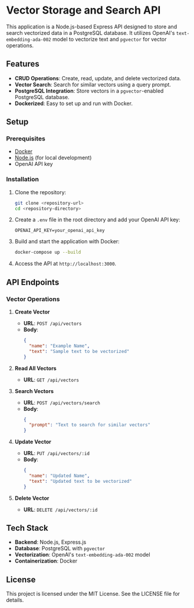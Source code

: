 
# Vector Storage and Search API

This application is a Node.js-based Express API designed to store and search vectorized data in a PostgreSQL database. It utilizes OpenAI's `text-embedding-ada-002` model to vectorize text and `pgvector` for vector operations.

## Features

- **CRUD Operations**: Create, read, update, and delete vectorized data.
- **Vector Search**: Search for similar vectors using a query prompt.
- **PostgreSQL Integration**: Store vectors in a `pgvector`-enabled PostgreSQL database.
- **Dockerized**: Easy to set up and run with Docker.

## Setup

### Prerequisites

- [Docker](https://www.docker.com/)
- [Node.js](https://nodejs.org/) (for local development)
- OpenAI API key

### Installation

1. Clone the repository:

   ```bash
   git clone <repository-url>
   cd <repository-directory>
   ```

2. Create a `.env` file in the root directory and add your OpenAI API key:

   ```env
   OPENAI_API_KEY=your_openai_api_key
   ```

3. Build and start the application with Docker:

   ```bash
   docker-compose up --build
   ```

4. Access the API at `http://localhost:3000`.

## API Endpoints

### Vector Operations

1. **Create Vector**
   - **URL**: `POST /api/vectors`
   - **Body**:
     ```json
     {
       "name": "Example Name",
       "text": "Sample text to be vectorized"
     }
     ```

2. **Read All Vectors**
   - **URL**: `GET /api/vectors`

3. **Search Vectors**
   - **URL**: `POST /api/vectors/search`
   - **Body**:
     ```json
     {
       "prompt": "Text to search for similar vectors"
     }
     ```

4. **Update Vector**
   - **URL**: `PUT /api/vectors/:id`
   - **Body**:
     ```json
     {
       "name": "Updated Name",
       "text": "Updated text to be vectorized"
     }
     ```

5. **Delete Vector**
   - **URL**: `DELETE /api/vectors/:id`

## Tech Stack

- **Backend**: Node.js, Express.js
- **Database**: PostgreSQL with `pgvector`
- **Vectorization**: OpenAI's `text-embedding-ada-002` model
- **Containerization**: Docker

## License

This project is licensed under the MIT License. See the LICENSE file for details.
